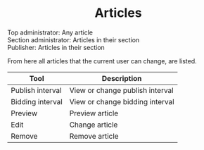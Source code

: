 <center>
<i class="ui icon cubes huge"></i>
<h1>Articles</h1>
</center>

<i class="ui icon unlock"></i> Top administrator: Any article<br>
<i class="ui icon unlock"></i> Section administrator: Articles in their section<br>
<i class="ui icon unlock"></i> Publisher: Articles in their section<br>

From here all articles that the current user can change, are listed.


Tool | Description
---- | -----------
<i class="ui icon world"></i> Publish interval | View or change publish interval
<i class="ui icon legal"></i> Bidding interval | View or change bidding interval
<i class="ui icon eye"></i> Preview | Preview article
<i class="ui icon pencil"></i> Edit | Change article
<i class="ui icon trash"></i> Remove | Remove article
